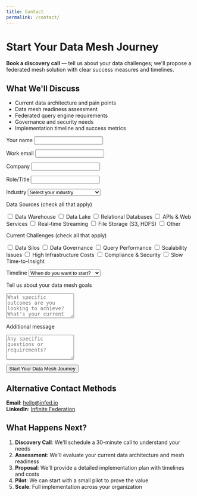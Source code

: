```yaml
---
title: Contact
permalink: /contact/
---
```

# Start Your Data Mesh Journey

**Book a discovery call** — tell us about your data challenges; we'll propose a federated mesh solution with clear success measures and timelines.

## What We'll Discuss
- Current data architecture and pain points
- Data mesh readiness assessment
- Federated query engine requirements
- Governance and security needs
- Implementation timeline and success metrics

<form action="https://formspree.io/f/yourFormId" method="POST" class="form">
  <label>Your name</label>
  <input type="text" name="name" required>
  
  <label>Work email</label>
  <input type="email" name="email" required>
  
  <label>Company</label>
  <input type="text" name="company" required>
  
  <label>Role/Title</label>
  <input type="text" name="role" required>
  
  <label>Industry</label>
  <select name="industry" required>
    <option value="">Select your industry</option>
    <option value="banking">Banking & Financial Services</option>
    <option value="fintech">FinTech</option>
    <option value="insurance">Insurance</option>
    <option value="healthcare">Healthcare</option>
    <option value="retail">Retail & E-commerce</option>
    <option value="manufacturing">Manufacturing</option>
    <option value="energy">Energy & Utilities</option>
    <option value="public">Public Sector</option>
    <option value="other">Other</option>
  </select>
  
  <label>Data Sources (check all that apply)</label>
  <div class="checkbox-group">
    <label><input type="checkbox" name="sources" value="data-warehouse"> Data Warehouse</label>
    <label><input type="checkbox" name="sources" value="data-lake"> Data Lake</label>
    <label><input type="checkbox" name="sources" value="databases"> Relational Databases</label>
    <label><input type="checkbox" name="sources" value="apis"> APIs & Web Services</label>
    <label><input type="checkbox" name="sources" value="streaming"> Real-time Streaming</label>
    <label><input type="checkbox" name="sources" value="files"> File Storage (S3, HDFS)</label>
    <label><input type="checkbox" name="sources" value="other"> Other</label>
  </div>
  
  <label>Current Challenges (check all that apply)</label>
  <div class="checkbox-group">
    <label><input type="checkbox" name="challenges" value="silos"> Data Silos</label>
    <label><input type="checkbox" name="challenges" value="governance"> Data Governance</label>
    <label><input type="checkbox" name="challenges" value="performance"> Query Performance</label>
    <label><input type="checkbox" name="challenges" value="scalability"> Scalability Issues</label>
    <label><input type="checkbox" name="challenges" value="cost"> High Infrastructure Costs</label>
    <label><input type="checkbox" name="challenges" value="compliance"> Compliance & Security</label>
    <label><input type="checkbox" name="challenges" value="time-to-insight"> Slow Time-to-Insight</label>
  </div>
  
  <label>Timeline</label>
  <select name="timeline">
    <option value="">When do you want to start?</option>
    <option value="immediate">Immediately (within 1 month)</option>
    <option value="q1">Q1 2024</option>
    <option value="q2">Q2 2024</option>
    <option value="q3">Q3 2024</option>
    <option value="q4">Q4 2024</option>
    <option value="planning">Just planning/exploring</option>
  </select>
  
  <label>Tell us about your data mesh goals</label>
  <textarea name="goals" rows="4" placeholder="What specific outcomes are you looking to achieve? What's your current data architecture like?"></textarea>
  
  <label>Additional message</label>
  <textarea name="message" rows="4" placeholder="Any specific questions or requirements?"></textarea>
  
  <button type="submit" class="btn">Start Your Data Mesh Journey</button>
</form>

## Alternative Contact Methods

**Email**: hello@infed.io  
**LinkedIn**: [Infinite Federation](https://www.linkedin.com/company/infinite-federation)

## What Happens Next?

1. **Discovery Call**: We'll schedule a 30-minute call to understand your needs
2. **Assessment**: We'll evaluate your current data architecture and mesh readiness
3. **Proposal**: We'll provide a detailed implementation plan with timelines and costs
4. **Pilot**: We can start with a small pilot to prove the value
5. **Scale**: Full implementation across your organization
